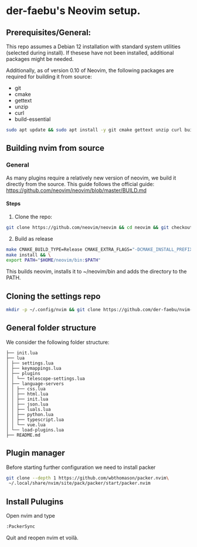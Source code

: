 # der-faebu's Neovim setup.
## Prerequisites/General:
This repo assumes a Debian 12 installation with standard system utilities (selected during install). If thesese have not been installed, additional packages might be needed.

Additionally, as of version 0.10 of Neovim, the following packages are required for building it from source:
- git
- cmake
- gettext
- unzip
- curl
- build-essential

```bash
sudo apt update && sudo apt install -y git cmake gettext unzip curl build-essential
```

## Building nvim from source
### General
As many plugins require a relatively new version of neovim, we build it directly from the source.
This guide follows the official guide: https://github.com/neovim/neovim/blob/master/BUILD.md

#### Steps
1. Clone the repo: 
```bash
git clone https://github.com/neovim/neovim && cd neovim && git checkout release-0.10
```
2. Build as release
```bash
make CMAKE_BUILD_TYPE=Release CMAKE_EXTRA_FLAGS="-DCMAKE_INSTALL_PREFIX=$HOME/neovim" && \
make install && \
export PATH="$HOME/neovim/bin:$PATH"
```
This builds neovim, installs it to ~/neovim/bin and adds the directory to the PATH.

## Cloning the settings repo
```bash
mkdir -p ~/.config/nvim && git clone https://github.com/der-faebu/nvim-config ~/.config/nvim
```

## General folder structure
We consider the following folder structure:
```
├── init.lua
├── lua
│ ├── settings.lua
│ ├── keymappings.lua
│ ├── plugins 
│ │ └── telescope-settings.lua
│ ├── language-servers
│ │ ├── css.lua
│ │ ├── html.lua
│ │ ├── init.lua
│ │ ├── json.lua
│ │ ├── luals.lua
│ │ ├── python.lua
│ │ ├── typescript.lua
│ │ └── vue.lua
│ └── load-plugins.lua
├── README.md
```
## Plugin manager
Before starting further configuration we need to install packer
```bash
git clone --depth 1 https://github.com/wbthomason/packer.nvim\
 ~/.local/share/nvim/site/pack/packer/start/packer.nvim
```

## Install Pulugins
Open nvim and type 
```bash
:PackerSync
```
Quit and reopen nvim et voilà.
